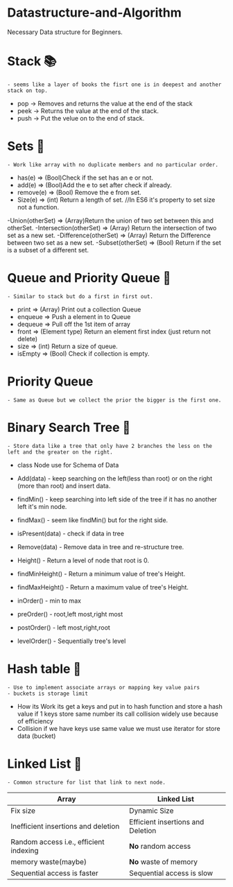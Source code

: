 # Datastructure-and-Algorithm


Necessary Data structure for Beginners.


# Stack :books:
    - seems like a layer of books the fisrt one is in deepest and another stack on top.

- pop ->  Removes and returns the value at the end of the stack
- peek -> Returns the value at the end of the stack.
- push -> Put the velue on to the end of stack.



# Sets :gift:
    - Work like array with no duplicate members and no particular order.

- has(e) => (Bool)Check if the set has an e or not.  
- add(e) => (Bool)Add the e to set after check if already.
- remove(e) => (Bool) Remove the e from set.
- Size(e) => (int) Return a length of set. //In ES6 it's property to set size not a function.


-Union(otherSet) => (Array)Return the union of two set between this and otherSet.
-Intersection(otherSet) => (Array) Return the intersection of two set as a new set.
-Difference(otherSet) => (Array) Return the Difference between two set as a new set.
-Subset(otherSet) => (Bool) Return if the set is a subset of a different set.




# Queue and Priority Queue :necktie:
    - Similar to stack but do a first in first out.

- print => (Array) Print out a collection Queue
- enqueue => Push a element in to Queue
- dequeue => Pull off the 1st item of array
- front => (Element type) Return an element first index (just return not delete)
- size => (int) Return a size of queue.
- isEmpty => (Bool) Check if collection is empty.

# Priority Queue 
    - Same as Queue but we collect the prior the bigger is the first one.


# Binary Search Tree :evergreen_tree:
    - Store data like a tree that only have 2 branches the less on the left and the greater on the right.

- class Node use for  Schema of Data 
- Add(data) - keep searching on the left(less than root) or on the right (more than root) and insert data.
- findMin() - keep searching into left side of the tree if it has no another left it's min node.
- findMax() - seem like findMin() but for the right side.
- isPresent(data) - check if data in tree 
- Remove(data) - Remove data in tree and re-structure tree.
- Height() - Return a level of node that root is 0.
- findMinHeight() - Return a minimum value of tree's Height.
- findMaxHeight() - Return a maximum value of tree's Height. 

- inOrder() - min to max
- preOrder() - root,left most,right most
- postOrder() - left most,right,root
- levelOrder() - Sequentially tree's  level


# Hash table 📅
    - Use to implement associate arrays or mapping key value pairs
    - buckets is storage limit
- How its Work 
    its get a keys and put in to hash function and store a hash value if 1 keys store same number its call collision widely use because of efficiency
- Collision 
     if we have keys use same value we must use iterator for store data (bucket)

# Linked List :balloon:
    - Common structure for list that link to next node.
| Array  | Linked List |
| ------------- | ------------- |
| Fix size | Dynamic Size  |
| Inefficient insertions and deletion | Efficient insertions and Deletion |
| Random access i.e., efficient indexing | **No** random access |
| memory waste(maybe) | **No** waste of memory |
| Sequential access is faster | Sequential access is slow |
